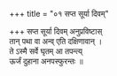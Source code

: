 +++
title = "०१ सप्त सूर्या दिवम्"

+++
सप्त सूर्या दिवम् अनुप्रविष्टास्  
तान् पथा वा अन्व् एति दक्षिणावान् ।  
ते ऽस्मै सर्वे घृतम् आ तपन्त्य्  
ऊर्जं दुहाना अनपस्फुरन्तः ॥